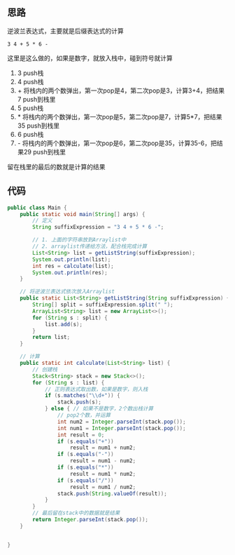 ## 思路

逆波兰表达式，主要就是后缀表达式的计算

```
3 4 + 5 * 6 -
```

这里是这么做的，如果是数字，就放入栈中，碰到符号就计算

1. 3 push栈
2. 4 push栈
3. \+ 将栈内的两个数弹出，第一次pop是4，第二次pop是3，计算3+4，把结果7 push到栈里
4. 5 push栈
5. \*  将栈内的两个数弹出，第一次pop是5，第二次pop是7，计算5*7，把结果35 push到栈里
6. 6 push栈
7. \- 将栈内的两个数弹出，第一次pop是6，第二次pop是35，计算35-6，把结果29 push到栈里

留在栈里的最后的数就是计算的结果



## 代码

```java
public class Main {
    public static void main(String[] args) {
        // 定义
        String suffixExpression = "3 4 + 5 * 6 -";

        // 1. 上面的字符串放到Arraylist中
        // 2. arraylist传递给方法，配合栈完成计算
        List<String> list = getListString(suffixExpression);
        System.out.println(list);
        int res = calculate(list);
        System.out.println(res);
    }

    // 将逆波兰表达式依次放入Arraylist
    public static List<String> getListString(String suffixExpression) {
        String[] split = suffixExpression.split(" ");
        ArrayList<String> list = new ArrayList<>();
        for (String s : split) {
            list.add(s);
        }
        return list;
    }

    // 计算
    public static int calculate(List<String> list) {
        // 创建栈
        Stack<String> stack = new Stack<>();
        for (String s : list) {
            // 正则表达式取出数，如果是数字，则入栈
            if (s.matches("\\d+")) {
                stack.push(s);
            } else { // 如果不是数字，2个数出栈计算
                // pop2个数，并运算
                int num2 = Integer.parseInt(stack.pop());
                int num1 = Integer.parseInt(stack.pop());
                int result = 0;
                if (s.equals("+"))
                    result = num1 + num2;
                if (s.equals("-"))
                    result = num1 - num2;
                if (s.equals("*"))
                    result = num1 * num2;
                if (s.equals("/"))
                    result = num1 / num2;
                stack.push(String.valueOf(result));
            }
        }
        // 最后留在stack中的数据就是结果
        return Integer.parseInt(stack.pop());
    }


}
```